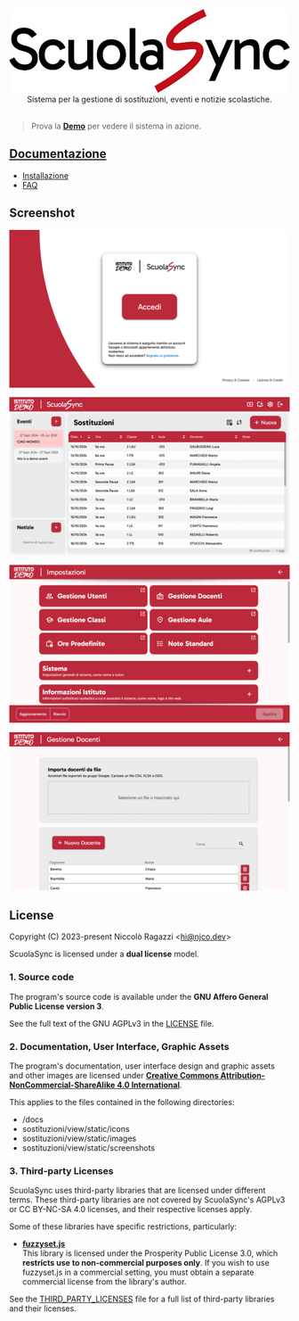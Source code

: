 <div align="center">
<img src="docs/images/scuolasync.svg" alt="Logo ScuolaSync" style="height: 150px;">
<br>
Sistema per la gestione di sostituzioni, eventi e notizie scolastiche.
</div>
<br>

> Prova la **[Demo](https://scuolasync.fuss.bz.it)** per vedere il sistema in azione.


## [Documentazione](https://nkoexe.github.io/scuolasync)

- [Installazione](https://nkoexe.github.io/scuolasync/#/installazione/README)
- [FAQ](https://nkoexe.github.io/scuolasync/#/faq)


## Screenshot

![Login](sostituzioni/view/static/screenshots/wide_login.png)

![Homepage](sostituzioni/view/static/screenshots/wide_home.png)

![Settings](sostituzioni/view/static/screenshots/wide_settings.png)

![Login](sostituzioni/view/static/screenshots/wide_docenti.png)


## License

Copyright (C) 2023-present Niccolò Ragazzi <[hi@njco.dev](mailto:hi@njco.dev)>

ScuolaSync is licensed under a **dual license** model.


### 1. Source code

The program's source code is available under the **GNU Affero General Public License version 3**.

See the full text of the GNU AGPLv3 in the [LICENSE](LICENSE) file.


### 2. Documentation, User Interface, Graphic Assets

The program's documentation, user interface design and graphic assets and other images are licensed under **[Creative Commons Attribution-NonCommercial-ShareAlike 4.0 International](https://creativecommons.org/licenses/by-nc-sa/4.0/)**.

This applies to the files contained in the following directories:

- /docs
- sostituzioni/view/static/icons
- sostituzioni/view/static/images
- sostituzioni/view/static/screenshots


### 3. Third-party Licenses

ScuolaSync uses third-party libraries that are licensed under different terms. These third-party libraries are not covered by ScuolaSync's AGPLv3 or CC BY-NC-SA 4.0 licenses, and their respective licenses apply.

Some of these libraries have specific restrictions, particularly:

- **[fuzzyset.js](http://github.com/Glench/fuzzyset.js)**\
  This library is licensed under the Prosperity Public License 3.0, which **restricts use to non-commercial purposes only**. If you wish to use fuzzyset.js in a commercial setting, you must obtain a separate commercial license from the library's author.

See the [THIRD_PARTY_LICENSES](THIRD_PARTY_LICENSES) file for a full list of third-party libraries and their licenses.
